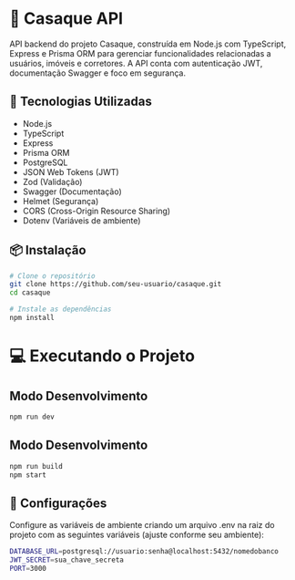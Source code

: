 # 🚀 Casaque API

API backend do projeto Casaque, construída em Node.js com TypeScript, Express e Prisma ORM para gerenciar funcionalidades relacionadas a usuários, imóveis e corretores. A API conta com autenticação JWT, documentação Swagger e foco em segurança.

## 🧰 Tecnologias Utilizadas 

- Node.js
- TypeScript
- Express
- Prisma ORM
- PostgreSQL
- JSON Web Tokens (JWT)
- Zod (Validação)
- Swagger (Documentação)
- Helmet (Segurança)
- CORS (Cross-Origin Resource Sharing)
- Dotenv (Variáveis de ambiente)

## 📦 Instalação

```bash
# Clone o repositório
git clone https://github.com/seu-usuario/casaque.git
cd casaque

# Instale as dependências
npm install

```

# 💻 Executando o Projeto
## Modo Desenvolvimento
```bash
npm run dev
```
## Modo Desenvolvimento
```bash
npm run build
npm start
```

## 🔧 Configurações

Configure as variáveis de ambiente criando um arquivo .env na raiz do projeto com as seguintes variáveis (ajuste conforme seu ambiente):
```bash
DATABASE_URL=postgresql://usuario:senha@localhost:5432/nomedobanco
JWT_SECRET=sua_chave_secreta
PORT=3000
```